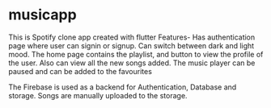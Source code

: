 # musicapp

This is Spotify clone app created with flutter
Features-
  Has authentication page where user can signin or signup.
  Can switch between dark and light mood.
  The home page contains the playlist, and button to view the profile of the user. Also can view all the new songs added.
  The music player can be paused and can be added to the favourites

The Firebase is used as a backend for Authentication, Database and storage.
Songs are manually uploaded to the storage.

